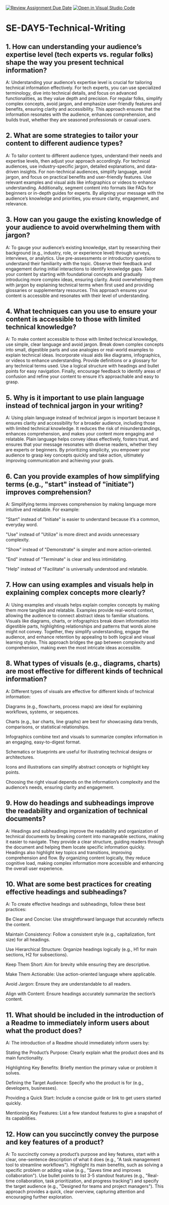 [![Review Assignment Due Date](https://classroom.github.com/assets/deadline-readme-button-22041afd0340ce965d47ae6ef1cefeee28c7c493a6346c4f15d667ab976d596c.svg)](https://classroom.github.com/a/zsAR-pyY)
[![Open in Visual Studio Code](https://classroom.github.com/assets/open-in-vscode-2e0aaae1b6195c2367325f4f02e2d04e9abb55f0b24a779b69b11b9e10269abc.svg)](https://classroom.github.com/online_ide?assignment_repo_id=18456369&assignment_repo_type=AssignmentRepo)
# SE-DAY5-Technical-Writing
## 1. How can understanding your audience’s expertise level (tech experts vs. regular folks) shape the way you present technical information?

A: Understanding your audience’s expertise level is crucial for tailoring technical information effectively. For tech experts, you can use specialized terminology, dive into technical details, and focus on advanced functionalities, as they value depth and precision. For regular folks, simplify complex concepts, avoid jargon, and emphasize user-friendly features and benefits, ensuring clarity and accessibility. This approach ensures that the information resonates with the audience, enhances comprehension, and builds trust, whether they are seasoned professionals or casual users.

## 2. What are some strategies to tailor your content to different audience types?

A: To tailor content to different audience types, understand their needs and expertise levels, then adjust your approach accordingly. For technical audiences, use industry-specific jargon, detailed explanations, and data-driven insights. For non-technical audiences, simplify language, avoid jargon, and focus on practical benefits and user-friendly features. Use relevant examples and visual aids like infographics or videos to enhance understanding. Additionally, segment content into formats like FAQs for beginners or in-depth guides for experts. By aligning your message with the audience’s knowledge and priorities, you ensure clarity, engagement, and relevance.

## 3. How can you gauge the existing knowledge of your audience to avoid overwhelming them with jargon?

A: To gauge your audience’s existing knowledge, start by researching their background (e.g., industry, role, or experience level) through surveys, interviews, or analytics. Use pre-assessments or introductory questions to understand their familiarity with the topic. Observe their feedback and engagement during initial interactions to identify knowledge gaps. Tailor your content by starting with foundational concepts and gradually introducing more complex ideas, ensuring clarity. Avoid overwhelming them with jargon by explaining technical terms when first used and providing glossaries or supplementary resources. This approach ensures your content is accessible and resonates with their level of understanding.

## 4. What techniques can you use to ensure your content is accessible to those with limited technical knowledge?

A: To make content accessible to those with limited technical knowledge, use simple, clear language and avoid jargon. Break down complex concepts into small, digestible parts and use analogies or real-world examples to explain technical ideas. Incorporate visual aids like diagrams, infographics, or videos to enhance understanding. Provide definitions or a glossary for any technical terms used. Use a logical structure with headings and bullet points for easy navigation. Finally, encourage feedback to identify areas of confusion and refine your content to ensure it’s approachable and easy to grasp.

## 5. Why is it important to use plain language instead of technical jargon in your writing?

A: Using plain language instead of technical jargon is important because it ensures clarity and accessibility for a broader audience, including those with limited technical knowledge. It reduces the risk of misunderstandings, enhances comprehension, and makes your content more engaging and relatable. Plain language helps convey ideas effectively, fosters trust, and ensures that your message resonates with diverse readers, whether they are experts or beginners. By prioritizing simplicity, you empower your audience to grasp key concepts quickly and take action, ultimately improving communication and achieving your goals.

## 6. Can you provide examples of how simplifying terms (e.g., "start" instead of "initiate") improves comprehension?

A: Simplifying terms improves comprehension by making language more intuitive and relatable. For example:

"Start" instead of "Initiate" is easier to understand because it’s a common, everyday word.

"Use" instead of "Utilize" is more direct and avoids unnecessary complexity.

"Show" instead of "Demonstrate" is simpler and more action-oriented.

"End" instead of "Terminate" is clear and less intimidating.

"Help" instead of "Facilitate" is universally understood and relatable.

## 7. How can using examples and visuals help in explaining complex concepts more clearly?

A: Using examples and visuals helps explain complex concepts by making them more tangible and relatable. Examples provide real-world context, allowing the audience to connect abstract ideas to familiar situations. Visuals like diagrams, charts, or infographics break down information into digestible parts, highlighting relationships and patterns that words alone might not convey. Together, they simplify understanding, engage the audience, and enhance retention by appealing to both logical and visual learning styles. This approach bridges the gap between complexity and comprehension, making even the most intricate ideas accessible.

## 8. What types of visuals (e.g., diagrams, charts) are most effective for different kinds of technical information?

A: Different types of visuals are effective for different kinds of technical information:

Diagrams (e.g., flowcharts, process maps) are ideal for explaining workflows, systems, or sequences.

Charts (e.g., bar charts, line graphs) are best for showcasing data trends, comparisons, or statistical relationships.

Infographics combine text and visuals to summarize complex information in an engaging, easy-to-digest format.

Schematics or blueprints are useful for illustrating technical designs or architectures.

Icons and illustrations can simplify abstract concepts or highlight key points.

Choosing the right visual depends on the information’s complexity and the audience’s needs, ensuring clarity and engagement.

## 9. How do headings and subheadings improve the readability and organization of technical documents?

A: Headings and subheadings improve the readability and organization of technical documents by breaking content into manageable sections, making it easier to navigate. They provide a clear structure, guiding readers through the document and helping them locate specific information quickly. Headings also highlight key topics and transitions, improving comprehension and flow. By organizing content logically, they reduce cognitive load, making complex information more accessible and enhancing the overall user experience.

## 10. What are some best practices for creating effective headings and subheadings?

A: To create effective headings and subheadings, follow these best practices:

Be Clear and Concise: Use straightforward language that accurately reflects the content.

Maintain Consistency: Follow a consistent style (e.g., capitalization, font size) for all headings.

Use Hierarchical Structure: Organize headings logically (e.g., H1 for main sections, H2 for subsections).

Keep Them Short: Aim for brevity while ensuring they are descriptive.

Make Them Actionable: Use action-oriented language where applicable.

Avoid Jargon: Ensure they are understandable to all readers.

Align with Content: Ensure headings accurately summarize the section’s content.

## 11. What should be included in the introduction of a Readme to immediately inform users about what the product does?

A: The introduction of a Readme should immediately inform users by:

Stating the Product’s Purpose: Clearly explain what the product does and its main functionality.

Highlighting Key Benefits: Briefly mention the primary value or problem it solves.

Defining the Target Audience: Specify who the product is for (e.g., developers, businesses).

Providing a Quick Start: Include a concise guide or link to get users started quickly.

Mentioning Key Features: List a few standout features to give a snapshot of its capabilities.

## 12. How can you succinctly convey the purpose and key features of a product?

A: To succinctly convey a product’s purpose and key features, start with a clear, one-sentence description of what it does (e.g., "A task management tool to streamline workflows"). Highlight its main benefits, such as solving a specific problem or adding value (e.g., "Saves time and improves collaboration"). Use bullet points to list 3-5 standout features (e.g., "Real-time collaboration, task prioritization, and progress tracking") and specify the target audience (e.g., "Designed for teams and project managers"). This approach provides a quick, clear overview, capturing attention and encouraging further exploration.
